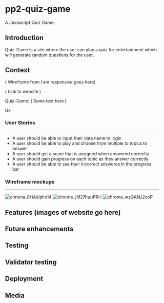 # pp2-quiz-game
A Javascript Quiz Game.

## Introduction
Quiz-Game is a site where the user can play a quiz for entertainment which will generate random questions for the user.

## Context

( Wireframe from I am responsive goes here)

( Link to website )

Quiz-Game: ( Some text here )


Ux

### User Stories
--------------------
- A user should be able to input their data name to login
- A user should be able to play and choose from multiple to topics to answer
- A user should get a score that is assigned when answered correctly 
- A user should gain progress on each topic as they answer correctly
- A user should be able to see their incorrect answeres in the progress bar 

### Wireframe mockups
--------------------
![chrome_8HAdIphn14](https://user-images.githubusercontent.com/43074374/144050653-96c5c12d-638e-4b12-9f61-1e7109991de5.png)
![chrome_jM27huuPRH](https://user-images.githubusercontent.com/43074374/144055164-554a849c-0f31-4e22-b5b5-dfd61a152909.png)
![chrome_wzGANJ2coP](https://user-images.githubusercontent.com/43074374/144055714-66f7fa3e-fa20-410e-bbf1-e4b72593a9ef.png)



Features
(images of website go here)
--------------------
Future enhancements
--------------------
Testing
--------------------
Validator testing
--------------------
Deployment
--------------------
Media
--------------------

